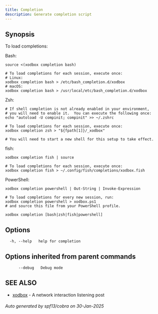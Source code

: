 ```yaml
---
title: Completion
description: Generate completion script
---
```


## Synopsis

To load completions:

Bash:

	source <(xodbox completion bash)
	
	# To load completions for each session, execute once:
	# Linux:
	xodbox completion bash > /etc/bash_completion.d/xodbox
	# macOS:
	xodbox completion bash > /usr/local/etc/bash_completion.d/xodbox

Zsh:

	# If shell completion is not already enabled in your environment,
	# you will need to enable it.  You can execute the following once:
	echo "autoload -U compinit; compinit" >> ~/.zshrc

	# To load completions for each session, execute once:
	xodbox completion zsh > "${fpath[1]}/_xodbox"

	# You will need to start a new shell for this setup to take effect.

fish:

	xodbox completion fish | source
	
	# To load completions for each session, execute once:
	xodbox completion fish > ~/.config/fish/completions/xodbox.fish

PowerShell:

	xodbox completion powershell | Out-String | Invoke-Expression
	
	# To load completions for every new session, run:
	xodbox completion powershell > xodbox.ps1
	# and source this file from your PowerShell profile.


```
xodbox completion [bash|zsh|fish|powershell]
```

## Options

```
  -h, --help   help for completion
```

## Options inherited from parent commands

```
      --debug   Debug mode
```

## SEE ALSO

* [xodbox](xodbox.md)	 - A network interaction listening post

###### Auto generated by spf13/cobra on 30-Jan-2025
